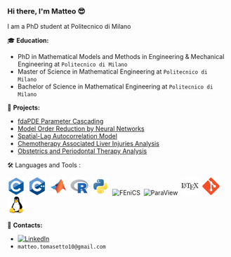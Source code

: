 ### Hi there, I'm Matteo :sunglasses:

I am a PhD student at Politecnico di Milano

:mortar_board: **Education:**
 - PhD in Mathematical Models and Methods in Engineering & Mechanical Engineering at `Politecnico di Milano`
 - Master of Science in Mathematical Engineering at `Politecnico di Milano`
 - Bachelor of Science in Mathematical Engineering  at `Politecnico di Milano`

:pushpin: **Projects:**

 - [fdaPDE Parameter Cascading](https://github.com/MatteoTomasetto/fdaPDE-parameter-cascading) 
 - [Model Order Reduction by Neural Networks](https://github.com/MatteoTomasetto/Model-Order-Reduction-of-PDEs-by-Machine-Learning)
 - [Spatial-Lag Autocorrelation Model](https://github.com/MatteoTomasetto/Bayesian-Estimation-Spatial-Lag-Autocorrelation-Model) 
 - [Chemotherapy Associated Liver Injuries Analysis](https://github.com/MatteoTomasetto/CALI-Analysis) 
- [Obstetrics and Periodontal Therapy Analysis](https://github.com/MatteoTomasetto/Obstetrics-and-Periodontal-Therapy-Analysis)

:hammer_and_wrench: Languages and Tools :
<div>
 <img src="https://github.com/devicons/devicon/blob/master/icons/c/c-original.svg" title="C" alt="C" width="40" height="40"/>&nbsp;
 <img src="https://github.com/devicons/devicon/blob/master/icons/cplusplus/cplusplus-original.svg" title="C++" alt="C++" width="40" height="40"/>&nbsp;
  <img src="https://github.com/devicons/devicon/blob/master/icons/matlab/matlab-original.svg" title="Matlab" alt="Matlab" width="40" height="40"/>&nbsp;
 <img src="https://github.com/devicons/devicon/blob/master/icons/r/r-original.svg" title="R" alt="R" width="40" height="40"/>&nbsp;
 <img src="https://github.com/devicons/devicon/blob/master/icons/python/python-original.svg" title="Python" alt="Python" width="40" height="40"/>&nbsp;
   <img src="https://github.com/MatteoTomasetto/HTMLxLaTeX/blob/main/FEniCS_logo.svg.png" title="FEniCS" alt="FEniCS" width="30" height="40"/>&nbsp; 
 <img src="https://gitlab.kitware.com/uploads/-/system/group/avatar/14/ParaView_Mark.png" title="ParaView" alt="ParaView" width="40" height="40"/>&nbsp;
 <img src="https://github.com/devicons/devicon/blob/master/icons/latex/latex-original.svg" title="Latex" alt="Latex" width="40" height="40"/>&nbsp;
 <img src="https://github.com/devicons/devicon/blob/master/icons/git/git-original.svg" title="Git" alt="Git" width="40" height="40"/>&nbsp;
 <img src="https://github.com/devicons/devicon/blob/master/icons/linux/linux-original.svg" title="Linux" alt="Linux" width="40" height="40"/>&nbsp;
</div>

:loudspeaker: **Contacts:**
- [![LinkedIn](https://img.shields.io/badge/-LinkedIn-blue?style=flat&logo=Linkedin&logoColor=white)](https://www.linkedin.com/in/matteo-tomasetto/)
- `matteo.tomasetto10@gmail.com`
